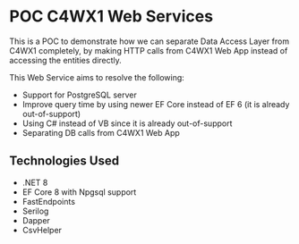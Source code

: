 # POC C4WX1 Web Services

This is a POC to demonstrate how we can separate Data Access Layer from C4WX1 completely, by making HTTP calls from C4WX1 Web App instead of accessing the entities directly.

This Web Service aims to resolve the following:
- Support for PostgreSQL server
- Improve query time by using newer EF Core instead of EF 6 (it is already out-of-support)
- Using C# instead of VB since it is already out-of-support
- Separating DB calls from C4WX1 Web App

## Technologies Used
- .NET 8
- EF Core 8 with Npgsql support
- FastEndpoints
- Serilog
- Dapper
- CsvHelper